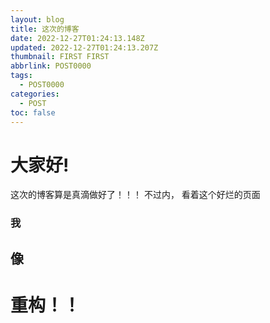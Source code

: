 ```yaml
---
layout: blog
title: 这次的博客
date: 2022-12-27T01:24:13.148Z
updated: 2022-12-27T01:24:13.207Z
thumbnail: FIRST FIRST
abbrlink: POST0000
tags:
  - POST0000
categories:
  - POST
toc: false
---
```

# 大家好!

这次的博客算是真滴做好了！！！ 不过内，
看着这个好烂的页面

### 我

## 像

# 重构！！
